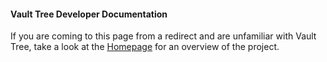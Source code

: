 #### Vault Tree Developer Documentation

If you are coming to this page from a redirect and are unfamiliar with Vault Tree,
take a look at the [Homepage] for an overview of the project.

[Homepage]: http://vault-tree.org

